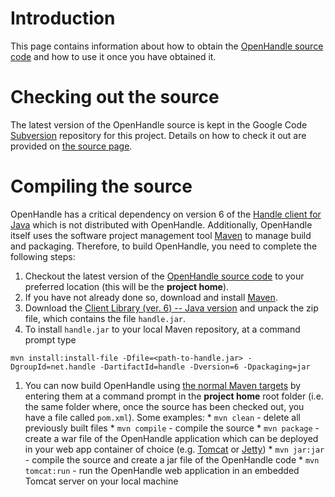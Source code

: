 # Introduction #

This page contains information about how to obtain the [OpenHandle source code](http://code.google.com/p/openhandle/source/checkout) and how to use it once you have obtained it.


# Checking out the source #

The latest version of the OpenHandle source is kept in the Google Code [Subversion](http://svnbook.red-bean.com/en/1.4/index.html) repository for this project. Details on how to check it out are provided on [the source page](http://code.google.com/p/openhandle/source/checkout).

# Compiling the source #

OpenHandle has a critical dependency on version 6 of the [Handle client for Java](http://handle.net/client_download.html) which is not distributed with OpenHandle. Additionally, OpenHandle itself uses the software project management tool [Maven](http://maven.apache.org/) to manage build and packaging. Therefore, to build OpenHandle, you need to complete the following steps:

  1. Checkout the latest version of the [OpenHandle source code](http://code.google.com/p/openhandle/source/checkout) to your preferred location (this will be the **project home**).
  1. If you have not already done so, download and install [Maven](http://maven.apache.org/download.html).
  1. Download the [Client Library (ver. 6) -- Java version](http://handle.net/client_download.html) and unpack the zip file, which contains the file `handle.jar`.
  1. To install `handle.jar` to your local Maven repository, at a command prompt type
```
mvn install:install-file -Dfile=<path-to-handle.jar> -DgroupId=net.handle -DartifactId=handle -Dversion=6 -Dpackaging=jar
```
  1. You can now build OpenHandle using [the normal Maven targets](http://maven.apache.org/plugins/index.html) by entering them at a command prompt in the **project home** root folder (i.e. the same folder where, once the source has been checked out, you have a file called `pom.xml`). Some examples:
    * `mvn clean` - delete all previously built files
    * `mvn compile` - compile the source
    * `mvn package` - create a war file of the OpenHandle application which can be deployed in your web app container of choice (e.g. [Tomcat](http://tomcat.apache.org) or [Jetty](http://www.mortbay.org/))
    * `mvn jar:jar` - compile the source and create a jar file of the OpenHandle code
    * `mvn tomcat:run` - run the OpenHandle web application in an embedded Tomcat server on your local machine